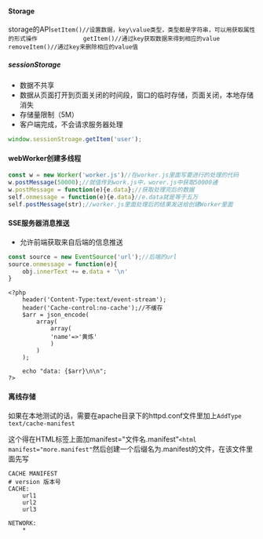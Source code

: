 #### Storage

storage的API``setItem()//设置数据，key\value类型，类型都是字符串，可以用获取属性的形式操作             getItem()//通过key获取数据来得到相应的value                             removeItem()//通过key来删除相应的value值``

##### sessionStorage

* 数据不共享
* 数据从页面打开到页面关闭的时间段，窗口的临时存储，页面关闭，本地存储消失
* 存储量限制（5M）
* 客户端完成，不会请求服务器处理

```javascript
window.sessionStroage.getItem('user');
```

#### webWorker创建多线程

```javascript
const w = new Worker('worker.js')//在worker.js里面写要进行的处理的代码                   
w.postMessage(50000);//就值传到work.js中，worer.js中获取50000通
w.postMessage = function(e){e.data};//获取处理完后的数据
self.onmessage = function(e){e.data}//e.data就是等于五万
self.postMessage(str);//worker.js里面处理后的结果发送给创建Worker里面
```

#### SSE服务器消息推送

* 允许前端获取来自后端的信息推送

```javascript
const source = new EventSource('url');//后端的url
source.onmessage = function(e){
    obj.innerText += e.data + '\n'
}
```

```php+HTML
<?php
	header('Content-Type:text/event-stream');
	header('Cache-control:no-cache');//不缓存
	$arr = json_encode(
        array(
            array(
            'name'=>'黄炼'
            )
        )
    );

	echo "data: {$arr}\n\n";
?>
```

#### 离线存储

如果在本地测试的话，需要在apache目录下的httpd.conf文件里加上``AddType text/cache-manifest``

这个得在HTML标签上面加manifest="文件名.manifest"``<html manifest="more.manifest"``然后创建一个后缀名为.manifest的文件，在该文件里面先写

```
CACHE MANIFEST
# version 版本号
CACHE:
	url1
	url2
	url3
	
NETWORK:
	*
```





